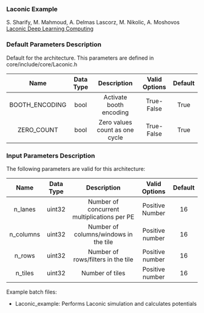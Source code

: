 ### Laconic Example

S. Sharify, M. Mahmoud, A. Delmas Lascorz, M. Nikolic, A. Moshovos 
[Laconic Deep Learning Computing](https://dl.acm.org/citation.cfm?id=3322255)

### Default Parameters Description   

Default for the architecture. This parameters are defined in core/include/core/Laconic.h

| Name | Data Type | Description | Valid Options | Default |
|:---:|:---:|:---:|:---:|:---:|
| BOOTH_ENCODING | bool | Activate booth encoding | True-False | True |
| ZERO_COUNT | bool | Zero values count as one cycle | True-False | True | 
   
### Input Parameters Description   

The following parameters are valid for this architecture:

| Name | Data Type | Description | Valid Options | Default |
|:---:|:---:|:---:|:---:|:---:|
| n_lanes | uint32 | Number of concurrent multiplications per PE | Positive Number | 16 |
| n_columns | uint32 | Number of columns/windows in the tile | Positive number | 16 |
| n_rows | uint32 | Number of rows/filters in the tile | Positive number | 16 |
| n_tiles | uint32 | Number of tiles | Positive number | 16 |

Example batch files:

*   Laconic_example: Performs Laconic simulation and calculates potentials 